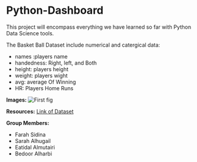 # Python-Dashboard

This project will encompass everything we have learned so far with Python Data Science tools.

The Basket Ball Dataset include numerical and catergical data:
- names :players name
- handedness: Right, left, and Both
- height: players height
- weight: players wight
- avg: average Of Winning
- HR: Players Home Runs

**Images:**
![First fig](Python-Dashboard/gif1.gif)

**Resources:**
[Link of Dataset](https://github.com/jtrob704/BaseballData-Tableau/blob/master/baseball_data.csv)

**Group Members:**
- Farah Sidina
- Sarah Alhugail
- Eatidal Almutairi
- Bedoor Alharbi
